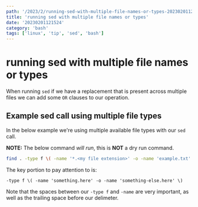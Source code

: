 ```yaml
---
path: '/2023/2/running-sed-with-multiple-file-names-or-types-20230201121524'
title: 'running sed with multiple file names or types'
date: '20230201121524'
category: 'bash'
tags: ['linux', 'tip', 'sed', 'bash']
---
```


# running sed with multiple file names or types
When running `sed` if we have a replacement that is present across multiple files
we can add some `OR` clauses to our operation.

## Example sed call using multiple file types
In the below example we're using multiple available file types with our `sed`
call.

**NOTE:** The below command *will run*, this is **NOT** a dry run command.

```bash
find . -type f \( -name '*.<my file extension>' -o -name 'example.txt' -o -name 'other-example.tf' \) -readable -writable -exec sed -i 's/<search string>/<replace string>/g' {} \;
```

The key portion to pay attention to is:

```
-type f \( -name 'something.here' -o -name 'something-else.here' \)
```

Note that the spaces between our `-type f` and `-name` are very important, as
well as the trailing space before our delimeter.

